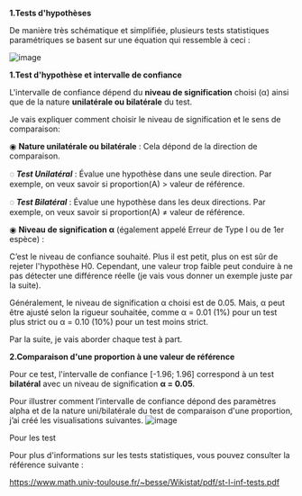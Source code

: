 **1.Tests d'hypothèses**

De manière très schématique et simplifiée, plusieurs tests statistiques paramétriques se basent sur une équation qui ressemble à ceci :

![image](https://github.com/fahmismaoui/statspic/assets/64672385/70f603b4-7ef3-475e-9d1f-f5ecc284e1a3)



**1.Test d'hypothèse et intervalle de confiance**

L'intervalle de confiance dépend du __niveau de signification__ choisi (α) ainsi que de la nature __unilatérale ou bilatérale__ du test. 

Je vais expliquer comment choisir le niveau de signification et le sens de comparaison:

◉ __**Nature unilatérale ou bilatérale**__ : Cela dépond de la direction de comparaison.

◌ _**Test Unilatéral**_ : Évalue une hypothèse dans une seule direction. Par exemple, on veux savoir si proportion(A) > valeur de référence.

◌ _**Test Bilatéral**_ : Évalue une hypothèse dans les deux directions. Par exemple, on veux savoir si proportion(A) ≠ valeur de référence.

◉ __**Niveau de signification α**__ (également appelé Erreur de Type I ou de 1er espèce) : 

C’est le niveau de confiance souhaité. Plus il est petit, plus on est sûr de rejeter l'hypothèse H0. Cependant, une valeur trop faible peut conduire à ne pas détecter une différence réelle (je vais vous donner un exemple juste par la suite). 

Généralement, le niveau de signification α choisi est de 0.05. Mais, α peut être ajusté selon la rigueur souhaitée, comme α = 0.01 (1%) pour un test plus strict ou α = 0.10 (10%) pour un test moins strict.

Par la suite, je vais aborder chaque test à part.


**2.Comparaison d'une proportion à une valeur de référence**

Pour ce test, l'intervalle de confiance [-1.96; 1.96] correspond à un test __bilatéral__ avec un niveau de signification __α = 0.05__.

Pour illustrer comment l’intervalle de confiance dépond des paramètres alpha et de la nature uni/bilatérale du test de comparaison d'une proportion, j’ai créé les visualisations suivantes.
![image](https://github.com/fahmismaoui/statspic/assets/64672385/42fb152e-6c28-4aa9-87fb-b92c2200bc53)

Pour les test




Pour plus d'informations sur les tests statistiques, vous pouvez consulter la référence suivante : 

https://www.math.univ-toulouse.fr/~besse/Wikistat/pdf/st-l-inf-tests.pdf

